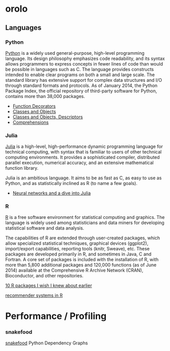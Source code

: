 orolo
========

## Languages

### Python
[Python](https://www.python.org/)
is a widely used general-purpose, high-level programming language. Its design
philosophy emphasizes code readability, and its syntax allows programmers to
express concepts in fewer lines of code than would be possible in languages
such as C. The language provides constructs intended to enable clear programs
on both a small and large scale. The standard library has extensive support for
complex data structures and I/O through standard formats and protocols. As of
January 2014, the Python Package Index, the official repository of third-party
software for Python, contains more than 38,000 packages.

 - [Function Decorators](http://intermediatepythonista.com/the-function-ii-function-decorators)
 - [Classes and Objects](http://intermediatepythonista.com/classes-and-objects)
 - [Classes and Objects, Descriptors](http://intermediatepythonista.com/classes-and-objects-ii-descriptors)
 - [Comprehensions](http://intermediatepythonista.com/python-comprehensions)

### Julia
[Julia](http://julialang.org/)
is a high-level, high-performance dynamic programming language for technical
computing, with syntax that is familiar to users of other technical computing
environments. It provides a sophisticated compiler, distributed parallel
execution, numerical accuracy, and an extensive mathematical function library.

Julia is an ambitious language. It aims to be as fast as C, as easy to use as
Python, and as statistically inclined as R (to name a few goals).

 - [Neural networks and a dive into Julia](http://blog.yhathq.com/posts/julia-neural-networks.html)

### R
[R](http://www.r-project.org/)
is a free software environment for statistical computing and graphics. The
language is widely used among statisticians and data miners for developing
statistical software and data analysis.

The capabilities of R are extended through user-created packages, which allow
specialized statistical techniques, graphical devices (ggplot2), import/export
capabilities, reporting tools (knitr, Sweave), etc. These packages are developed
primarily in R, and sometimes in Java, C and Fortran. A core set of packages is
included with the installation of R, with more than 5,800 additional packages
and 120,000 functions (as of June 2014) available at the Comprehensive R Archive
Network (CRAN), Bioconductor, and other repositories.

[10 R packages I wish I knew about earlier](http://blog.yhathq.com/posts/10-R-packages-I-wish-I-knew-about-earlier.html)

[recommender systems in R](http://blog.yhathq.com/posts/recommender-system-in-r.html)


# Performance / Profiling

### snakefood
[snakefood](http://furius.ca/snakefood/)
Python Dependency Graphs
